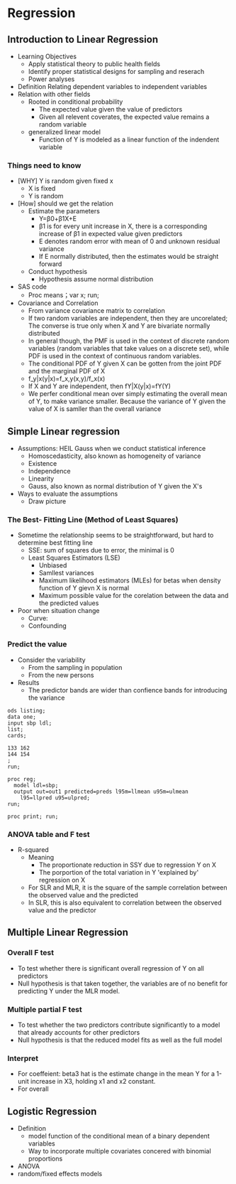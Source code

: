 
# Regression 
## Introduction to Linear Regression
- Learning Objectives
  - Apply statistical theory to public health fields
  - Identify proper statistical designs for sampling and reserach
  - Power analyses 
- Definition
  Relating dependent variables to independent variables
- Relation with other fields
  - Rooted in conditional probability
    - The expected value given the value of predictors
    - Given all relevent coverates, the expected value remains a random variable
  - generalized linear model
    - Function of Y is modeled as a linear function of the indendent variable

### Things need to know

- [WHY] Y is random given fixed x
  - X is fixed
  - Y is random
- [How] should we get the relation
  - Estimate the parameters
    - Y=β0+β1X+E
    - β1 is for every unit increase in X, there is a corresponding increase of β1 in expected value given predictors
    - E denotes random error with mean of 0 and unknown residual variance
    - If E normally distributed, then the estimates would be straight forward
  - Conduct hypothesis
    - Hypothesis assume normal distribution
- SAS code
  - Proc means；var x; run;
- Covariance and Correlation
  - From variance covariance matrix to correlation 
  - If two random variables are independent, then they are uncorelated; The converse is true only when X and Y are bivariate normally distributed
  - In general though, the PMF is used in the context of discrete random variables (random variables that take values on a discrete set), while PDF is used in the context of continuous random variables.
  - The conditional PDF of Y given X can be gotten from the joint PDF and the marginal PDF of X
  - f_y|x(y|x)=f_x,y(x,y)/f_x(x)
  - If X and Y are independent, then fY|X(y|x)=fY(Y)
  - We perfer conditional mean over simply estimating the overall mean of Y, to make variance smaller. Because the variance of Y given the value of X is samller than the overall variance 

## Simple Linear regression
- Assumptions: HEIL Gauss when we conduct statistical inference
  - Homoscedasticity, also known as homogeneity of variance
  - Existence
  - Independence
  - Linearity
  - Gauss, also known as normal distribution of Y given the X's
- Ways to evaluate the assumptions
  - Draw picture

### The Best- Fitting Line (Method of Least Squares)
- Sometime the relationship seems to be straightforward, but hard to determine best fitting line
  - SSE: sum of squares due to error, the minimal is 0
  - Least Squares Estimators (LSE)
    - Unbiased
    - Samllest variances
    - Maximum likelihood estimators (MLEs) for betas when density function of Y gievn X is normal
    - Maximum possible value for the corelation between the data and the predicted values
- Poor when situation change
  - Curve: 
  - Confounding
  
### Predict the value
- Consider the variability
  - From the sampling in population
  - From the new persons
- Results
  - The predictor bands are wider than confience bands for introducing the variance

```sas
ods listing;
data one;
input sbp ldl;
list;
cards;

133 162
144 154
;
run;

proc reg;
  model ldl=sbp;
  output out=out1 predicted=preds l95m=llmean u95m=ulmean
    l95=llpred u95=ulpred;
run;

proc print; run;

```
### ANOVA table and F test
- R-squared
  - Meaning
    - The proportionate reduction in SSY due to regression Y on X
    - The porportion of the total variation in Y 'explained by' regression on X
  - For SLR and MLR, it is the square of the sample correlation between the observed value and the predicted
  - In SLR, this is also equivalent to correlation between the observed value and the predictor

## Multiple Linear Regression

### Overall F test
- To test whether there is significant overall regression of Y on all predictors
- Null hypothesis is that taken together, the variables are of no benefit for predicting Y under the MLR model.
### Multiple partial F test
- To test whether the two predictors contribute significantly to a model that already accounts for other predictors
- Null hypothesis is that the reduced model fits as well as the full model
### Interpret
- For coeffeient: beta3 hat is the estimate change in the mean Y for a 1-unit increase in X3, holding x1 and x2 constant.
- For overall 

## Logistic Regression

- Definition
  - model function of the conditional mean of a binary dependent variables
  - Way to incorporate multiple covariates concered with binomial proportions
- ANOVA
- random/fixed effects models
  

  
